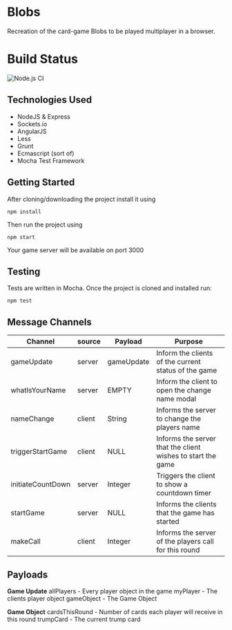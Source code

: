 
# Blobs
Recreation of the card-game Blobs to be played multiplayer in a browser.

# Build Status
![Node.js CI](https://github.com/Nikorag/Blobs/workflows/Node.js%20CI/badge.svg)

## Technologies Used

 - NodeJS & Express
 - Sockets.io
 - AngularJS
 - Less
 - Grunt
 - Ecmascript (sort of)
 - Mocha Test Framework

## Getting Started
After cloning/downloading the project install it using

    npm install
Then run the project using

    npm start
Your game server will be available on port 3000

## Testing
Tests are written in Mocha. Once the project is cloned and installed run:

    npm test

## Message Channels

| Channel | source | Payload | Purpose |
|--|--|--|--|
| gameUpdate | server | gameUpdate | Inform the clients of the current status of the game |
| whatIsYourName | server | EMPTY | Inform the client to open the change name modal |
| nameChange | client | String | Informs the server to change the players name |
| triggerStartGame | client | NULL | Informs the server that the client wishes to start the game |
| initiateCountDown | server | Integer | Triggers the client to show a countdown timer |
| startGame | server | NULL | Informs the clients that the game has started |
| makeCall | client | Integer | Informs the server of the players call for this round |

## Payloads

**Game Update**
allPlayers - Every player object in the game
myPlayer - The clients player object
gameObject - The Game Object

**Game Object**
cardsThisRound - Number of cards each player will receive in this round
trumpCard - The current trump card
